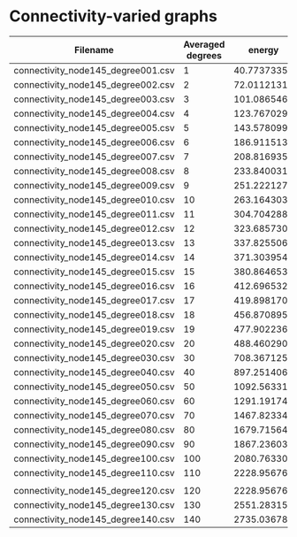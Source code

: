 # Connectivity-varied graphs

| Filename                           | Averaged degrees | energy      | Time (s)    |
|------------------------------------|------------------|-------------|-------------|
| connectivity_node145_degree001.csv | 1                | 40.77373356 | 0.004467964 |
| connectivity_node145_degree002.csv | 2                | 72.01121315 | 0.034891129 |
| connectivity_node145_degree003.csv | 3                | 101.0865463 | 0.051367998 |
| connectivity_node145_degree004.csv | 4                | 123.7670295 | 0.252770901 |
| connectivity_node145_degree005.csv | 5                | 143.5780991 | 0.319411993 |
| connectivity_node145_degree006.csv | 6                | 186.9115131 | 3.782623053 |
| connectivity_node145_degree007.csv | 7                | 208.8169351 | 4.946026087 |
| connectivity_node145_degree008.csv | 8                | 233.8400316 | 7.411871195 |
| connectivity_node145_degree009.csv | 9                | 251.2221277 | 42.18519115 |
| connectivity_node145_degree010.csv | 10               | 263.164303  | 224.939976  |
| connectivity_node145_degree011.csv | 11               | 304.7042883 | 348.8753128 |
| connectivity_node145_degree012.csv | 12               | 323.6857306 | 674.4733708 |
| connectivity_node145_degree013.csv | 13               | 337.8255067 | 1015.575433 |
| connectivity_node145_degree014.csv | 14               | 371.3039544 | 1766.732805 |
| connectivity_node145_degree015.csv | 15               | 380.8646535 | 3245.934614 |
| connectivity_node145_degree016.csv | 16               | 412.6965323 | 9300.061429 |
| connectivity_node145_degree017.csv | 17               | 419.8981707 | 19396.72692 |
| connectivity_node145_degree018.csv | 18               | 456.8708958 | 36000.01579 |
| connectivity_node145_degree019.csv | 19               | 477.9022361 | 36000.01881 |
| connectivity_node145_degree020.csv | 20               | 488.4602903 | 36000.01225 |
| connectivity_node145_degree030.csv | 30               | 708.3671252 | 36000.03011 |
| connectivity_node145_degree040.csv | 40               | 897.2514062 | 36000.01293 |
| connectivity_node145_degree050.csv | 50               | 1092.563314 | 36000.11094 |
| connectivity_node145_degree060.csv | 60               | 1291.19174  | 36000.12841 |
| connectivity_node145_degree070.csv | 70               | 1467.82334  | 36000.09769 |
| connectivity_node145_degree080.csv | 80               | 1679.715644 | 36000.32739 |
| connectivity_node145_degree090.csv | 90               | 1867.236037 | 36000.2629  |
| connectivity_node145_degree100.csv | 100              | 2080.763301 | 36000.17873 |
| connectivity_node145_degree110.csv | 110              | 2228.956765 | 36000.78553 |
|                                    |                  |             |             |
| connectivity_node145_degree120.csv | 120              | 2228.956765 | 36000.78553 |
| connectivity_node145_degree130.csv | 130              | 2551.283158 | 36000.14491 |
| connectivity_node145_degree140.csv | 140              | 2735.036786 | 36000.14028 |
